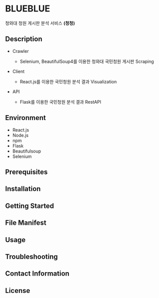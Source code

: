 # BLUEBLUE
청와대 청원 게시판 분석 서비스 **(청청)**

## Description
- Crawler
    -  Selenium, BeautifulSoup4를 이용한 청와대 국민청원 게시판 Scraping

- Client
    - React.js를 이용한 국민청원 분석 결과 Visualization

- API
    - Flask를 이용한 국민청원 분석 결과 RestAPI

## Environment
- React.js
- Node.js
- npm
- Flask
- Beautifulsoup
- Selenium

## Prerequisites

## Installation

## Getting Started

## File Manifest

## Usage

## Troubleshooting

## Contact Information

## License
